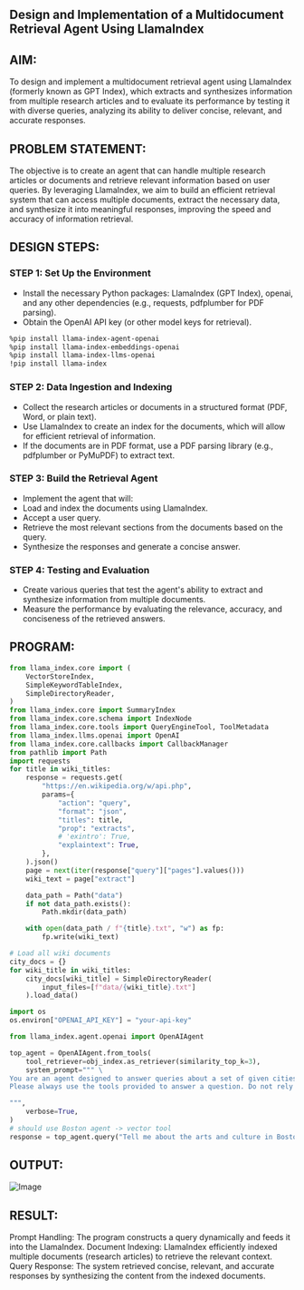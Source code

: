 ## Design and Implementation of a Multidocument Retrieval Agent Using LlamaIndex
## AIM:
To design and implement a multidocument retrieval agent using LlamaIndex (formerly known as GPT Index), which extracts and synthesizes information from multiple research articles and to evaluate its performance by testing it with diverse queries, analyzing its ability to deliver concise, relevant, and accurate responses.

## PROBLEM STATEMENT:
The objective is to create an agent that can handle multiple research articles or documents and retrieve relevant information based on user queries. By leveraging LlamaIndex, we aim to build an efficient retrieval system that can access multiple documents, extract the necessary data, and synthesize it into meaningful responses, improving the speed and accuracy of information retrieval.

## DESIGN STEPS:
### STEP 1: Set Up the Environment
 - Install the necessary Python packages: LlamaIndex (GPT Index), openai, and any other dependencies (e.g., requests, pdfplumber for PDF parsing).
 - Obtain the OpenAI API key (or other model keys for retrieval).
```bash
%pip install llama-index-agent-openai
%pip install llama-index-embeddings-openai
%pip install llama-index-llms-openai
!pip install llama-index
```
### STEP 2: Data Ingestion and Indexing
 - Collect the research articles or documents in a structured format (PDF, Word, or plain text).
 - Use LlamaIndex to create an index for the documents, which will allow for efficient retrieval of information.
 - If the documents are in PDF format, use a PDF parsing library (e.g., pdfplumber or PyMuPDF) to extract text.
### STEP 3: Build the Retrieval Agent
 - Implement the agent that will:
 - Load and index the documents using LlamaIndex.
 - Accept a user query.
 - Retrieve the most relevant sections from the documents based on the query.
 - Synthesize the responses and generate a concise answer.
### STEP 4: Testing and Evaluation
 - Create various queries that test the agent's ability to extract and synthesize information from multiple documents.
 - Measure the performance by evaluating the relevance, accuracy, and conciseness of the retrieved answers.

## PROGRAM:
```python
from llama_index.core import (
    VectorStoreIndex,
    SimpleKeywordTableIndex,
    SimpleDirectoryReader,
)
from llama_index.core import SummaryIndex
from llama_index.core.schema import IndexNode
from llama_index.core.tools import QueryEngineTool, ToolMetadata
from llama_index.llms.openai import OpenAI
from llama_index.core.callbacks import CallbackManager
from pathlib import Path
import requests
for title in wiki_titles:
    response = requests.get(
        "https://en.wikipedia.org/w/api.php",
        params={
            "action": "query",
            "format": "json",
            "titles": title,
            "prop": "extracts",
            # 'exintro': True,
            "explaintext": True,
        },
    ).json()
    page = next(iter(response["query"]["pages"].values()))
    wiki_text = page["extract"]

    data_path = Path("data")
    if not data_path.exists():
        Path.mkdir(data_path)

    with open(data_path / f"{title}.txt", "w") as fp:
        fp.write(wiki_text)

# Load all wiki documents
city_docs = {}
for wiki_title in wiki_titles:
    city_docs[wiki_title] = SimpleDirectoryReader(
        input_files=[f"data/{wiki_title}.txt"]
    ).load_data()

import os
os.environ["OPENAI_API_KEY"] = "your-api-key"

from llama_index.agent.openai import OpenAIAgent

top_agent = OpenAIAgent.from_tools(
    tool_retriever=obj_index.as_retriever(similarity_top_k=3),
    system_prompt=""" \
You are an agent designed to answer queries about a set of given cities.
Please always use the tools provided to answer a question. Do not rely on prior knowledge.\

""",
    verbose=True,
)
# should use Boston agent -> vector tool
response = top_agent.query("Tell me about the arts and culture in Boston")
```

## OUTPUT:
![Image](https://github.com/user-attachments/assets/44e0aee6-67d6-4e76-872d-84dd67a65d2e)


## RESULT:
Prompt Handling: The program constructs a query dynamically and feeds it into the LlamaIndex.
Document Indexing: LlamaIndex efficiently indexed multiple documents (research articles) to retrieve the relevant context.
Query Response: The system retrieved concise, relevant, and accurate responses by synthesizing the content from the indexed documents.
